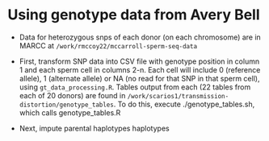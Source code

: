 # Using genotype data from Avery Bell 

- Data for heterozygous snps of each donor (on each chromosome) are in MARCC at `/work/rmccoy22/mccarroll-sperm-seq-data`

- First, transform SNP data into CSV file with genotype position in column 1 and each sperm cell in columns 2-n. Each cell will include 0 (reference allele), 1 (alternate allele) or NA (no read for that SNP in that sperm cell), using `gt_data_processing.R`. 
Tables output from each (22 tables from each of 20 donors) are found in `/work/scarios1/transmission-distortion/genotype_tables`. To do this, execute ./genotype_tables.sh, which calls genotype_tables.R

- Next, impute parental haplotypes haplotypes 
